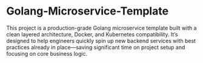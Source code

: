 # Golang-Microservice-Template
This project is a production-grade Golang microservice template built with a clean layered architecture, Docker, and Kubernetes compatibility. It’s designed to help engineers quickly spin up new backend services with best practices already in place—saving significant time on project setup and focusing on core business logic.
